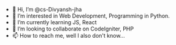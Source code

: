 - 👋 Hi, I’m @cs-Divyansh-jha
- 👀 I’m interested in Web Development, Programming in Python.
- 🌱 I’m currently learning JS, React
- 💞️ I’m looking to collaborate on CodeIgniter, PHP
- 📫 How to reach me, well I also don't know...

<!---
cs-Divyansh-jha/cs-Divyansh-jha is a ✨ special ✨ repository because its `README.md` (this file) appears on your GitHub profile.
You can click the Preview link to take a look at your changes.
--->
